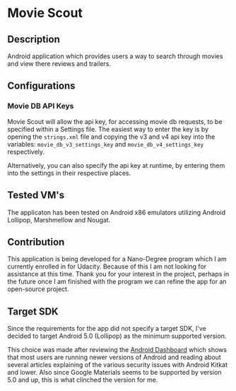 # Movie Scout

##  Description

Android application which provides users a way to search through movies and view there reviews and trailers.

##  Configurations

###  Movie DB API Keys

Movie Scout will allow the api key, for accessing movie db requests, to be specified within a Settings file.  The easiest way to enter the key is by opening the `strings.xml` file and copying the v3 and v4 api key into the variables:  `movie_db_v3_settings_key` and `movie_db_v4_settings_key` respectively.

Alternatively, you can also specify the api key at runtime, by entering them into the settings in their respective places.

##  Tested VM's

The applicaton has been tested on Android x86 emulators utilizing Android Lollipop, Marshmellow and Nougat.

##  Contribution

This application is being developed for a Nano-Degree program which I am currently enrolled in for Udacity.  Because of this I am not looking for assistance at this time.  Thank you for your interest in the project, perhaps in the future once I am finished with the program we can refine the app for an open-source project.

##  Target SDK

Since the requirements for the app did not specify a target SDK, I've decided to target Android 5.0 (Lollipop) as the minimum supported version.

This choice was made after reviewing the [Android Dashboard](https://developer.android.com/about/dashboards/index.html) which shows that most users are running newer versions of Android and reading about several articles explaining of the various security issues with Android Kitkat and lower.  Also since Google Materials seems to be supported by version 5.0 and up, this is what clinched the version for me.
